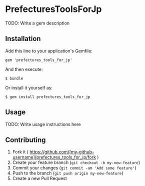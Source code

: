 # PrefecturesToolsForJp

TODO: Write a gem description

## Installation

Add this line to your application's Gemfile:

    gem 'prefectures_tools_for_jp'

And then execute:

    $ bundle

Or install it yourself as:

    $ gem install prefectures_tools_for_jp

## Usage

TODO: Write usage instructions here

## Contributing

1. Fork it ( https://github.com/[my-github-username]/prefectures_tools_for_jp/fork )
2. Create your feature branch (`git checkout -b my-new-feature`)
3. Commit your changes (`git commit -am 'Add some feature'`)
4. Push to the branch (`git push origin my-new-feature`)
5. Create a new Pull Request
